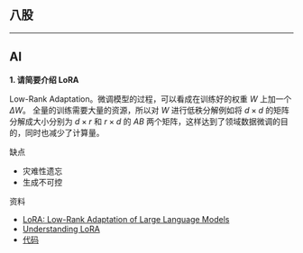 ## 八股

****

## AI

**1. 请简要介绍 LoRA**

Low-Rank Adaptation。微调模型的过程，可以看成在训练好的权重 $W$ 上加一个 $\Delta W$。
全量的训练需要大量的资源，所以对 $W$ 进行低秩分解例如将 $d \times d$ 的矩阵分解成大小分别为 $d \times r$ 和 $r \times d$ 的 $A B$ 两个矩阵，这样达到了领域数据微调的目的，同时也减少了计算量。

缺点

- 灾难性遗忘
- 生成不可控

资料

- [LoRA: Low-Rank Adaptation of Large Language Models](https://arxiv.org/abs/2106.09685)
- [Understanding LoRA](https://towardsdatascience.com/understanding-lora-low-rank-adaptation-for-finetuning-large-models-936bce1a07c6)
- [代码](https://github.com/microsoft/LoRA/blob/main/loralib/layers.py)
